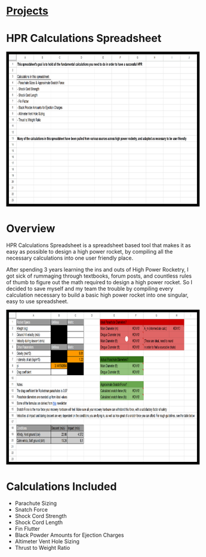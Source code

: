 # [Projects](http://vlarko.com/Projects)
# HPR Calculations Spreadsheet

<img src="/Photos/HPR spreadsheet 1.png" height="400" style="border:7px solid black">

# Overview
HPR Calculations Spreadsheet is a spreadsheet based tool that makes it as easy as possible to design a high power rocket, by compiling all the necessary calculations into one user friendly place.  
  
After spending 3 years learning the ins and outs of High Power Rocketry, I got sick of rummaging through textbooks, forum posts, and countless rules of thumb to figure out the math required to design a high power rocket. So I decided to save myself and my team the trouble by compiling every calculation necessary to build a basic high power rocket into one singular, easy to use spreadsheet.

<img src="/Photos/HPR spreadsheet 2.png" height="400" style="border:7px solid black">

# Calculations Included
- Parachute Sizing
- Snatch Force
- Shock Cord Strength
- Shock Cord Length
- Fin Flutter  
- Black Powder Amounts for Ejection Charges
- Altimeter Vent Hole Sizing
- Thrust to Weight Ratio
